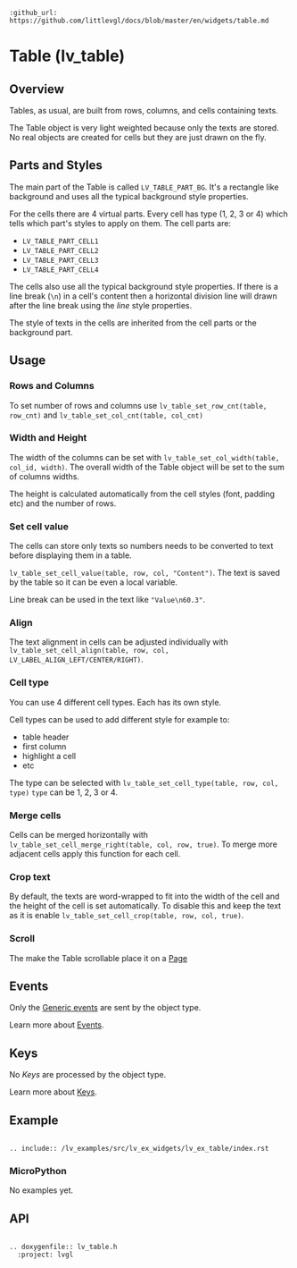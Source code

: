 ```eval_rst
:github_url: https://github.com/littlevgl/docs/blob/master/en/widgets/table.md
```
# Table (lv_table)

## Overview

Tables, as usual, are built from rows, columns, and cells containing texts.

The Table object is very light weighted because only the texts are stored. No real objects are created for cells but they are just drawn on the fly.


## Parts and Styles
The main part of the Table is called `LV_TABLE_PART_BG`. It's a rectangle like background and uses all the typical background style properties.

For the cells there are 4 virtual parts. Every cell has type (1, 2, 3 or 4) which tells which part's styles to apply on them. The cell parts are:
- `LV_TABLE_PART_CELL1`
- `LV_TABLE_PART_CELL2`
- `LV_TABLE_PART_CELL3`
- `LV_TABLE_PART_CELL4`

The cells also use all the typical background style properties. If there is a line break (`\n`) in a cell's content then a horizontal division line will drawn after the line break using the *line* style properties.

The style of texts in the cells are inherited from the cell parts or the background part.

## Usage

### Rows and Columns

To set number of rows and columns use `lv_table_set_row_cnt(table, row_cnt)` and `lv_table_set_col_cnt(table, col_cnt)`

### Width and Height

The width of the columns can be set with `lv_table_set_col_width(table, col_id, width)`. The overall width of the Table object will be set to the sum of columns widths.

The height is calculated automatically from the cell styles (font, padding etc) and the number of rows.

### Set cell value

The cells can store only texts so numbers needs to be converted to text before displaying them in a table.

`lv_table_set_cell_value(table, row, col, "Content")`. The text is saved by the table so it can be even a local variable.

Line break can be used in the text like `"Value\n60.3"`.

### Align

The text alignment in cells can be adjusted individually with `lv_table_set_cell_align(table, row, col, LV_LABEL_ALIGN_LEFT/CENTER/RIGHT)`.

### Cell type

You can use 4 different cell types. Each has its own style.

Cell types can be used to add different style for example to:
- table header
- first column
- highlight a cell
- etc

The type can be selected with `lv_table_set_cell_type(table, row, col, type)` `type` can be 1, 2, 3 or 4.

### Merge cells

Cells can be merged horizontally with `lv_table_set_cell_merge_right(table, col, row, true)`. To merge more adjacent cells apply this function for each cell.


### Crop text
By default, the texts are word-wrapped to fit into the width of the cell and the height of the cell is set automatically. 
To disable this and keep the text as it is enable `lv_table_set_cell_crop(table, row, col, true)`.

### Scroll
The make the Table scrollable place it on a [Page](/object-types/page)

## Events
Only the [Generic events](/overview/event.html#generic-events) are sent by the object type.

Learn more about [Events](/overview/event).

## Keys

No *Keys* are processed by the object type.

Learn more about [Keys](/overview/indev).

## Example

```eval_rst

.. include:: /lv_examples/src/lv_ex_widgets/lv_ex_table/index.rst

```

### MicroPython
No examples yet.

## API 

```eval_rst

.. doxygenfile:: lv_table.h
  :project: lvgl
        
```
